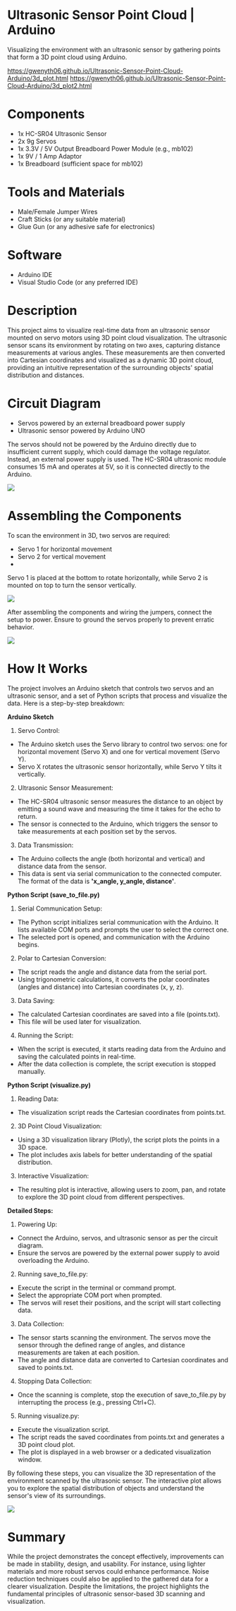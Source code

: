 # Ultrasonic Sensor Point Cloud | Arduino
Visualizing the environment with an ultrasonic sensor by gathering points that form a 3D point cloud using Arduino.

https://gwenyth06.github.io/Ultrasonic-Sensor-Point-Cloud-Arduino/3d_plot.html
https://gwenyth06.github.io/Ultrasonic-Sensor-Point-Cloud-Arduino/3d_plot2.html

# Components
* 1x HC-SR04 Ultrasonic Sensor
* 2x 9g Servos
* 1x 3.3V / 5V Output Breadboard Power Module (e.g., mb102)
* 1x 9V / 1 Amp Adaptor
* 1x Breadboard (sufficient space for mb102)

# Tools and Materials
* Male/Female Jumper Wires
* Craft Sticks (or any suitable material)
* Glue Gun (or any adhesive safe for electronics)

# Software
* Arduino IDE
* Visual Studio Code (or any preferred IDE)

# Description
This project aims to visualize real-time data from an ultrasonic sensor mounted on servo motors using 3D point cloud visualization. The ultrasonic sensor scans its environment by rotating on two axes, capturing distance measurements at various angles. These measurements are then converted into Cartesian coordinates and visualized as a dynamic 3D point cloud, providing an intuitive representation of the surrounding objects' spatial distribution and distances.

# Circuit Diagram
* Servos powered by an external breadboard power supply
* Ultrasonic sensor powered by Arduino UNO
  
The servos should not be powered by the Arduino directly due to insufficient current supply, which could damage the voltage regulator. Instead, an external power supply is used. The HC-SR04 ultrasonic module consumes 15 mA and operates at 5V, so it is connected directly to the Arduino.

![](diagram.png)

# Assembling the Components
To scan the environment in 3D, two servos are required:

* Servo 1 for horizontal movement
* Servo 2 for vertical movement
* 
Servo 1 is placed at the bottom to rotate horizontally, while Servo 2 is mounted on top to turn the sensor vertically.

![](picture_2.jpg)

After assembling the components and wiring the jumpers, connect the setup to power. Ensure to ground the servos properly to prevent erratic behavior.

![](picture_1.jpg)


# How It Works
The project involves an Arduino sketch that controls two servos and an ultrasonic sensor, and a set of Python scripts that process and visualize the data. Here is a step-by-step breakdown:

**Arduino Sketch**

1. Servo Control:

* The Arduino sketch uses the Servo library to control two servos: one for horizontal movement (Servo X) and one for vertical movement (Servo Y).
* Servo X rotates the ultrasonic sensor horizontally, while Servo Y tilts it vertically.
  
2. Ultrasonic Sensor Measurement:

* The HC-SR04 ultrasonic sensor measures the distance to an object by emitting a sound wave and measuring the time it takes for the echo to return.
* The sensor is connected to the Arduino, which triggers the sensor to take measurements at each position set by the servos.

3. Data Transmission:

* The Arduino collects the angle (both horizontal and vertical) and distance data from the sensor.
* This data is sent via serial communication to the connected computer. The format of the data is **'x_angle, y_angle, distance'**.
  
**Python Script (save_to_file.py)**

1. Serial Communication Setup:

* The Python script initializes serial communication with the Arduino. It lists available COM ports and prompts the user to select the correct one.
* The selected port is opened, and communication with the Arduino begins.
  
2. Polar to Cartesian Conversion:

* The script reads the angle and distance data from the serial port.
* Using trigonometric calculations, it converts the polar coordinates (angles and distance) into Cartesian coordinates (x, y, z).

3. Data Saving:

* The calculated Cartesian coordinates are saved into a file (points.txt).
* This file will be used later for visualization.

4. Running the Script:

* When the script is executed, it starts reading data from the Arduino and saving the calculated points in real-time.
* After the data collection is complete, the script execution is stopped manually.

**Python Script (visualize.py)**

1. Reading Data:

* The visualization script reads the Cartesian coordinates from points.txt.

2. 3D Point Cloud Visualization:

* Using a 3D visualization library (Plotly), the script plots the points in a 3D space.
* The plot includes axis labels for better understanding of the spatial distribution.

3. Interactive Visualization:

* The resulting plot is interactive, allowing users to zoom, pan, and rotate to explore the 3D point cloud from different perspectives.

**Detailed Steps:**

1. Powering Up:

* Connect the Arduino, servos, and ultrasonic sensor as per the circuit diagram.
* Ensure the servos are powered by the external power supply to avoid overloading the Arduino.

2. Running save_to_file.py:

* Execute the script in the terminal or command prompt.
* Select the appropriate COM port when prompted.
* The servos will reset their positions, and the script will start collecting data.

3. Data Collection:

* The sensor starts scanning the environment. The servos move the sensor through the defined range of angles, and distance measurements are taken at each position.
* The angle and distance data are converted to Cartesian coordinates and saved to points.txt.

4. Stopping Data Collection:

* Once the scanning is complete, stop the execution of save_to_file.py by interrupting the process (e.g., pressing Ctrl+C).

5. Running visualize.py:

* Execute the visualization script.
* The script reads the saved coordinates from points.txt and generates a 3D point cloud plot.
* The plot is displayed in a web browser or a dedicated visualization window.

By following these steps, you can visualize the 3D representation of the environment scanned by the ultrasonic sensor. The interactive plot allows you to explore the spatial distribution of objects and understand the sensor's view of its surroundings.

![](demonstration.gif)


# Summary
While the project demonstrates the concept effectively, improvements can be made in stability, design, and usability. For instance, using lighter materials and more robust servos could enhance performance. Noise reduction techniques could also be applied to the gathered data for a clearer visualization. Despite the limitations, the project highlights the fundamental principles of ultrasonic sensor-based 3D scanning and visualization.
